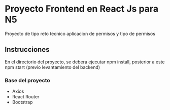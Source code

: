 # Proyecto Frontend en React Js para N5 

Proyecto de tipo reto tecnico aplicacion de permisos y tipo de permisos

## Instrucciones

En el directorio del proyecto, se debera ejecutar npm install, posterior a este npm start (previo levantamiento del backend)

### Base del proyecto

- Axios
- React Router
- Bootstrap

